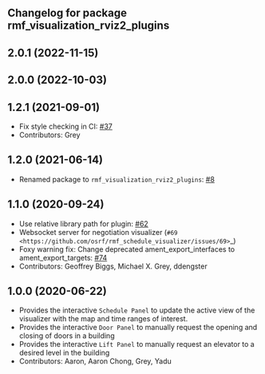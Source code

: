## Changelog for package rmf_visualization_rviz2_plugins

2.0.1 (2022-11-15)
------------------

2.0.0 (2022-10-03)
------------------

1.2.1 (2021-09-01)
------------------
* Fix style checking in CI: [#37](https://github.com/open-rmf/rmf_visualization/pull/37)
* Contributors: Grey

1.2.0 (2021-06-14)
------------------
* Renamed package to `rmf_visualization_rviz2_plugins`: [#8](https://github.com/open-rmf/rmf_visualization/pull/8)

1.1.0 (2020-09-24)
-----------
* Use relative library path for plugin: [#62](https://github.com/osrf/rmf_schedule_visualizer/pull/62)
* Websocket server for negotiation visualizer (`#69 <https://github.com/osrf/rmf_schedule_visualizer/issues/69>`_)
* Foxy warning fix: Change deprecated ament_export_interfaces to ament_export_targets: [#74](https://github.com/osrf/rmf_schedule_visualizer/pull/74)
* Contributors: Geoffrey Biggs, Michael X. Grey, ddengster

1.0.0 (2020-06-22)
------------------
* Provides the interactive `Schedule Panel` to update the active view of the visualizer with the map and time ranges of interest.
* Provides the interactive `Door Panel` to manually request the opening and closing of doors in a building
* Provides the interactive `Lift Panel` to manually request an elevator to a desired level in the building
* Contributors: Aaron, Aaron Chong, Grey, Yadu
